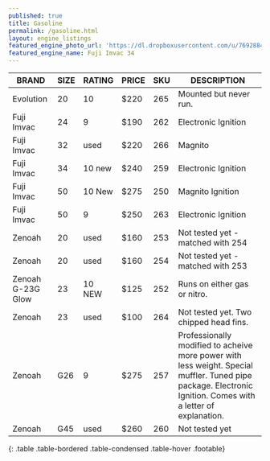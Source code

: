 ```yaml
---
published: true
title: Gasoline
permalink: /gasoline.html
layout: engine_listings
featured_engine_photo_url: 'https://dl.dropboxusercontent.com/u/76928840/Website%20Photos/featured/gas.jpg'
featured_engine_name: Fuji Imvac 34
---
```



















BRAND              |  SIZE   |  RATING  |  PRICE  |  SKU   |   DESCRIPTION
-------------------|---------|----------|---------|--------|--------------------   
Evolution          | 20      | 10       | $220    | 265    | Mounted but never run.
Fuji Imvac         | 24      | 9        | $190    | 262    | Electronic Ignition  
Fuji Imvac         | 32      | used     | $220    | 266    | Magnito
Fuji Imvac         | 34      | 10 new   | $240    | 259    | Electronic Ignition                                  
Fuji Imvac         | 50      | 10 New   | $275    | 250    | Magnito Ignition
Fuji Imvac         | 50      | 9        | $250    | 263    | Electronic Ignition                          
Zenoah             | 20      | used     | $160    | 253    | Not tested yet - matched with 254
Zenoah             | 20      | used     | $160    | 254    | Not tested yet - matched with 253 
Zenoah G-23G Glow  | 23      | 10 NEW   | $125    | 252    | Runs on either gas or nitro.   
Zenoah             | 23      | used     | $100    | 264    | Not tested yet. Two chipped head fins.                                    
Zenoah             | G26     | 9        | $275    | 257    | Professionally modified to acheive more power with less weight. Special muffler. Tuned pipe package. Electronic Ignition.  Comes with a letter of explanation.                                         
Zenoah             | G45     | used     | $260    | 260    | Not tested yet                                          
{: .table .table-bordered .table-condensed .table-hover .footable}
